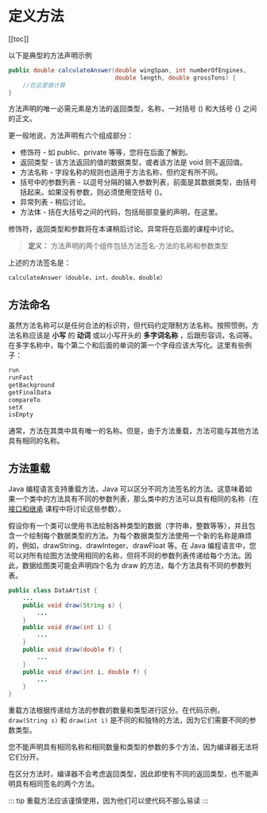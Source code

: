 # 定义方法
[[toc]]

以下是典型的方法声明示例

```java
public double calculateAnswer(double wingSpan, int numberOfEngines,
                              double length, double grossTons) {
    //在这里做计算
}
```

方法声明的唯一必需元素是方法的返回类型，名称，一对括号 () 和大括号 {} 之间的正文。

更一般地说，方法声明有六个组成部分：

* 修饰符 - 如 public、private 等等，您将在后面了解到。
* 返回类型 - 该方法返回的值的数据类型，或者该方法是 void 则不返回值。
* 方法名称 - 字段名称的规则也适用于方法名称，但约定有所不同。
* 括号中的参数列表 - 以逗号分隔的输入参数列表，前面是其数据类型，由括号括起来。如果没有参数，则必须使用空括号  ()。
* 异常列表 - 稍后讨论。
* 方法体 - 括在大括号之间的代码，包括局部变量的声明，在这里。

修饰符，返回类型和参数将在本课稍后讨论。异常将在后面的课程中讨论。


> **定义：** 方法声明的两个组件包括方法签名-方法的名称和参数类型

上述的方法签名是：

```java
calculateAnswer（double，int，double，double）
```

## 方法命名

虽然方法名称可以是任何合法的标识符，但代码约定限制方法名称。按照惯例，方法名称应该是 **小写** 的 **动词** 或以小写开头的 **多字词名称** ，后跟形容词，名词等。在多字名称中，每个第二个和后面的单词的第一个字母应该大写化。这里有些例子：

```java
run
runFast
getBackground
getFinalData
compareTo
setX
isEmpty
```

通常，方法在其类中具有唯一的名称。但是，由于方法重载，方法可能与其他方法具有相同的名称。

## 方法重载

Java 编程语言支持重载方法，Java 可以区分不同方法签名的方法。这意味着如果一个类中的方法具有不同的参数列表，那么类中的方法可以具有相同的名称（在 [接口和继承](../iandi/index.md) 课程中将讨论这些参数）。

假设你有一个类可以使用书法绘制各种类型的数据（字符串，整数等等），并且包含一个绘制每个数据类型的方法。为每个数据类型方法使用一个新的名称是麻烦的，例如，drawString、drawInteger、drawFloat 等。在 Java 编程语言中，您可以对所有绘图方法使用相同的名称，但将不同的参数列表传递给每个方法。因此，数据绘图类可能会声明四个名为 draw 的方法，每个方法具有不同的参数列表。

```java
public class DataArtist {
    ...
    public void draw(String s) {
        ...
    }
    public void draw(int i) {
        ...
    }
    public void draw(double f) {
        ...
    }
    public void draw(int i, double f) {
        ...
    }
}
```

重载方法根据传递给方法的参数的数量和类型进行区分。在代码示例，`draw(String s)` 和 `draw(int i)` 是不同的和独特的方法，因为它们需要不同的参数类型。

您不能声明具有相同名称和相同数量和类型的参数的多个方法，因为编译器无法将它们分开。

在区分方法时，编译器不会考虑返回类型，因此即使有不同的返回类型，也不能声明具有相同签名的两个方法。

::: tip
重载方法应该谨慎使用，因为他们可以使代码不那么易读
:::
